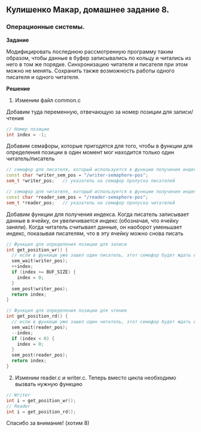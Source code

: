 ## Кулишенко Макар, домашнее задание 8.
### Операционные системы.

**Задание**

Модифицировать последнюю рассмотренную программу таким образом, чтобы данные в буфер записывались по кольцу и читались из него в том же порядке. Синхронизацию читателя и писателя при этом можно не менять. Сохранить также возможность работы одного писателя и одного читателя.

**Решение**

1. Изменим файл common.c

Добавим туда переменную, отвечающую за номер позиции для записи/чтения
```C++
// Номер позиции
int index = -1;
```

Добавим семафоры, которые пригодятся для того, чтобы в функции для определения позиции в один момент мог находится только один читатель/писатель
```C++
// семафор для писателя, который используется в функции получения индекса
const char *writer_sem_pos = "/writer-semaphore-pos";
sem_t *writer_pos;   // указатель на семафор пропуска писателей

// семафор для читателя, который используется в функции получения индекса
const char *reader_sem_pos = "/reader-semaphore-pos";
sem_t *reader_pos;   // указатель на семафор пропуска читателей
```
Добавим функции для получения индекса. Когда писатель записывает данные в ячейку, он увеличивается индекс (обозначая, что ячейку заняли). Когда читатель считывает данные, он наоборот уменьшает индекс, показывая писателям, что в эту ячейку можно снова писать
```C++
// Функция для определения позиции для записи
int get_position_wr() {
  // если в функицю уже зашел один писатель, этот семафор будет ждать его выхода 
  sem_wait(writer_pos);
  ++index;
  if (index >= BUF_SIZE) {
    index = 0;
  }
  sem_post(writer_pos);
  return index;
}

// Функция для определения позиции для чтения
int get_position_rd() {
  // если в функицю уже зашел один читатель, этот семафор будет ждать его выхода 
  sem_wait(reader_pos);
  --index;
  if (index < 0) {
    index = 0;
  }
  sem_post(reader_pos);
  return index;
}
```

2. Изменим reader.c и writer.c. Теперь вместо цикла необходимо вызвать нужную функцию 
```C++
// Writer
int i = get_position_wr();
// Reader
int i = get_position_rd();
```

Спасибо за внимание! (хотим 8)